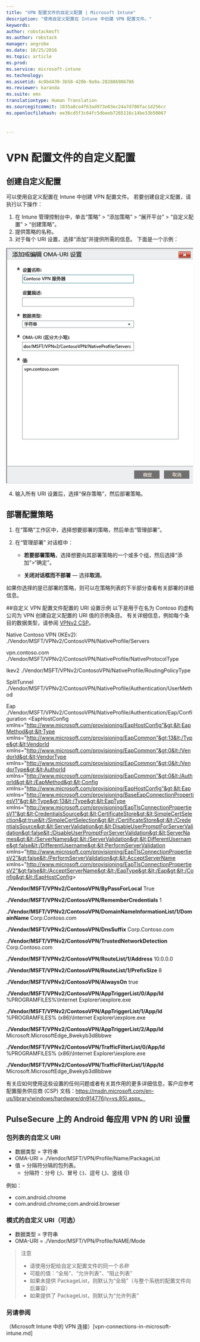 ```yaml
---
title: "VPN 配置文件的自定义配置 | Microsoft Intune"
description: "使用自定义配置在 Intune 中创建 VPN 配置文件。"
keywords: 
author: robstackmsft
ms.author: robstack
manager: angrobe
ms.date: 10/25/2016
ms.topic: article
ms.prod: 
ms.service: microsoft-intune
ms.technology: 
ms.assetid: 4c0bd439-3b58-420b-9a9a-282886986786
ms.reviewer: karanda
ms.suite: ems
translationtype: Human Translation
ms.sourcegitcommit: 1035a8ca4f63ad973e83ec24a7d700fac1d256cc
ms.openlocfilehash: ee36cd5f3c64fc5dbeeb7265116c14be33b50067


---
```


# <a name="custom-configurations-for-vpn-profiles"></a>VPN 配置文件的自定义配置

## <a name="create-a-custom-configuration"></a>创建自定义配置
可以使用自定义配置在 Intune 中创建 VPN 配置文件。 若要创建自定义配置，请执行以下操作：

   1. 在 Intune 管理控制台中，单击“策略” > “添加策略” > “展开平台” > “自定义配置” > “创建策略”。
   2. 提供策略的名称。
   3. 对于每个 URI 设置，选择“添加”并提供所需的信息。 下面是一个示例：

   ![VPN 配置文件自定义配置对话框](./media/Intune_Add_VPN_URI.png)

   4.  输入所有 URI 设置后，选择“保存策略”，然后部署策略。

## <a name="deploy-a-configuration-policy"></a>部署配置策略

1.  在“策略”工作区中，选择想要部署的策略，然后单击“管理部署”。

2.  在“管理部署”  对话框中：

    -   **若要部署策略**，选择想要向其部署策略的一个或多个组，然后选择“添加”&gt;“确定”。

    -   **关闭对话框而不部署** — 选择**取消**。

如果你选择的是已部署的策略，则可以在策略列表的下半部分查看有关部署的详细信息。

##<a name="example-of-uri-settings-for-a-custom-vpn-profile-configuration"></a>自定义 VPN 配置文件配置的 URI 设置示例
以下是用于在名为 Contoso 的虚构公司为 VPN 创建自定义配置的 URI 值的示例条目。 有关详细信息，例如每个条目的数据类型，请参阅 [VPNv2 CSP](https://msdn.microsoft.com/en-us/library/windows/hardware/dn914776.aspx)。

Native Contoso VPN (IKEv2): ./Vendor/MSFT/VPNv2/ContosoVPN/NativeProfile/Servers

vpn.contoso.com ./Vendor/MSFT/VPNv2/ContosoVPN/NativeProfile/NativeProtocolType

Ikev2 ./Vendor/MSFT/VPNv2/ContosoVPN/NativeProfile/RoutingPolicyType

SplitTunnel ./Vendor/MSFT/VPNv2/ContosoVPN/NativeProfile/Authentication/UserMethod

Eap ./Vendor/MSFT/VPNv2/ContosoVPN/NativeProfile/Authentication/Eap/Configuration &lt;EapHostConfig xmlns="http://www.microsoft.com/provisioning/EapHostConfig"&gt;&lt;EapMethod&gt;&lt;Type xmlns="http://www.microsoft.com/provisioning/EapCommon"&gt;13&lt;/Type&gt;&lt;VendorId xmlns="http://www.microsoft.com/provisioning/EapCommon"&gt;0&lt;/VendorId&gt;&lt;VendorType xmlns="http://www.microsoft.com/provisioning/EapCommon"&gt;0&lt;/VendorType&gt;&lt;AuthorId xmlns="http://www.microsoft.com/provisioning/EapCommon"&gt;0&lt;/AuthorId&gt;&lt;/EapMethod&gt;&lt;Config xmlns="http://www.microsoft.com/provisioning/EapHostConfig"&gt;&lt;Eap xmlns="http://www.microsoft.com/provisioning/BaseEapConnectionPropertiesV1"&gt;&lt;Type&gt;13&lt;/Type&gt;&lt;EapType xmlns="http://www.microsoft.com/provisioning/EapTlsConnectionPropertiesV1"&gt;&lt;CredentialsSource&gt;&lt;CertificateStore&gt;&lt;SimpleCertSelection&gt;true&lt;/SimpleCertSelection&gt;&lt;/CertificateStore&gt;&lt;/CredentialsSource&gt;&lt;ServerValidation&gt;&lt;DisableUserPromptForServerValidation&gt;false&lt;/DisableUserPromptForServerValidation&gt;&lt;ServerNames&gt;&lt;/ServerNames&gt;&lt;/ServerValidation&gt;&lt;DifferentUsername&gt;false&lt;/DifferentUsername&gt;&lt;PerformServerValidation xmlns="http://www.microsoft.com/provisioning/EapTlsConnectionPropertiesV2"&gt;false&lt;/PerformServerValidation&gt;&lt;AcceptServerName xmlns="http://www.microsoft.com/provisioning/EapTlsConnectionPropertiesV2"&gt;false&lt;/AcceptServerName&gt;&lt;/EapType&gt;&lt;/Eap&gt;&lt;/Config&gt;&lt;/EapHostConfig&gt;

**./Vendor/MSFT/VPNv2/ContosoVPN/ByPassForLocal** True

**./Vendor/MSFT/VPNv2/ContosoVPN/RememberCredentials** 1

**./Vendor/MSFT/VPNv2/ContosoVPN/DomainNameInformationList/1/DomainName** Corp.Contoso.com

**./Vendor/MSFT/VPNv2/ContosoVPN/DnsSuffix** Corp.Contoso.com

**./Vendor/MSFT/VPNv2/ContosoVPN/TrustedNetworkDetection** Corp.Contoso.com

**./Vendor/MSFT/VPNv2/ContosoVPN/RouteList/1/Address** 10.0.0.0

**./Vendor/MSFT/VPNv2/ContosoVPN/RouteList/1/PrefixSize** 8

**./Vendor/MSFT/VPNv2/ContosoVPN/AlwaysOn** true

**./Vendor/MSFT/VPNv2/ContosoVPN/AppTriggerList/0/App/Id** %PROGRAMFILES%\Internet Explorer\iexplore.exe

**./Vendor/MSFT/VPNv2/ContosoVPN/AppTriggerList/1/App/Id** %PROGRAMFILES% (x86)\Internet Explorer\iexplore.exe

**./Vendor/MSFT/VPNv2/ContosoVPN/AppTriggerList/2/App/Id** Microsoft.MicrosoftEdge_8wekyb3d8bbwe

**./Vendor/MSFT/VPNv2/ContosoVPN/TrafficFilterList/0/App/Id** %PROGRAMFILES% (x86)\Internet Explorer\iexplore.exe

**./Vendor/MSFT/VPNv2/ContosoVPN/TrafficFilterList/1/App/Id** Microsoft.MicrosoftEdge_8wekyb3d8bbwe

有关应如何使用这些设置的任何问题或者有关其作用的更多详细信息，客户应参考配置服务供应商 (CSP) 文档：https://msdn.microsoft.com/en-us/library/windows/hardware/dn914776(v=vs.85).aspx。

## <a name="uri-settings-for-android-perapp-vpn-on-pulsesecure"></a>PulseSecure 上的 Android 每应用 VPN 的 URI 设置
### <a name="custom-uri-for-package-list"></a>包列表的自定义 URI
-  数据类型 = 字符串
-  OMA-URI = ./Vendor/MSFT/VPN/Profile/Name/PackageList
-  值 = 分隔符分隔的包列表。
   - 分隔符：分号 (;)、冒号 (:)、逗号 (,)、竖线 (|)

例如：
- com.android.chrome
- com.android.chrome;com.android.browser

### <a name="custom-uri-for-mode-optional"></a>模式的自定义 URI（可选）
- 数据类型 = 字符串
- OMA-URI = ./Vendor/MSFT/VPN/Profile/NAME/Mode

> 注意
> - 请使用分配给自定义配置文件的同一个*名称*
> - 可能的值：“全局”、“允许列表”、“阻止列表”
> - 如果未提供 PackageList，则默认为“全局”（与整个系统的配置文件向后兼容）
> - 如果提供了 PackageList，则默认为“允许列表”


### <a name="see-also"></a>另请参阅
（Microsoft Intune 中的 VPN 连接）[vpn-connections-in-microsoft-intune.md]



<!--HONumber=Nov16_HO1-->


